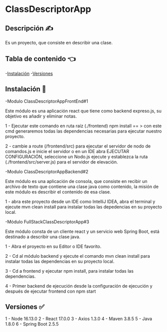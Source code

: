 # ClassDescriptorApp

## Descripción ✍️ 

Es un proyecto, que consiste en describir una clase.

## Tabla de contenido  👈 

-[Instalación](#installation)
-[Versiones](#versiones)


## Instalación  🔧 

-Modulo ClassDescriptorAppFrontEnd#1

Este módulo es una aplicación react que tiene como backend expreso.js, su objetivo es añadir y eliminar notas.

1 - Ejecutar este comando en ruta raíz (./frontend) npm install == > con este cmd generaremos todas las dependencias necesarias para ejecutar nuestro proyecto.

2 - cambie a route (/frontend/src) para ejecutar el servidor de nodo de comandos.js e inicie el servidor o en un IDE abra EJECUTAR CONFIGURACIÓN, seleccione un Nodo.js ejecute y establezca la ruta (./frontend/src/server.js) para el servidor de elevación.


-Modulo ClassDescriptorAppBackend#2

Este módulo es una aplicación de consola, que consiste en recibir un archivo de texto que contiene una clase java como contenido, la misión de este módulo es describir el contenido de esa clase.

1 - abra este proyecto desde un IDE como IntelliJ IDEA, abra el terminal y ejecute mvn clean install para instalar todas las depedencias en su proyecto local.


-Módulo FullStackClassDescriptorApp#3

Este módulo consta de un cliente react y un servicio web Spring Boot, está destinado a describir una clase java.

1 - Abra el proyecto en su Editor o IDE favorito.

2 - Cd al módulo backend y ejecute el comando mvn clean install para instalar todas las dependencias en su proyecto local.

3 - Cd a frontend y ejecutar npm install, para instalar todas las dependencias.

4 - Primer backend de ejecución desde la configuración de ejecución y después de ejecutar frontend con npm start

## Versiones ✅ 

1 - Node 16.13.0
2 - React 17.0.0
3 - Axios 1.3.0
4 - Maven 3.8.5
5 - Java 1.8.0
6 - Spring Boot 2.5.5

